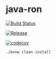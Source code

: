 # java-ron

[![Build Status](https://travis-ci.com/volyx/java-ron.svg?token=Jpz44LkTWwt2xaagFjcp&branch=master)](https://travis-ci.com/volyx/java-ron)

[![Release](https://jitpack.io/v/volyx/java-ron.svg)](https://jitpack.io/#volyx/java-ron)

[![codecov](https://codecov.io/gh/volyx/java-ron/branch/master/graph/badge.svg)](https://codecov.io/gh/volyx/java-ron)

```
./mvnw clean install
```



